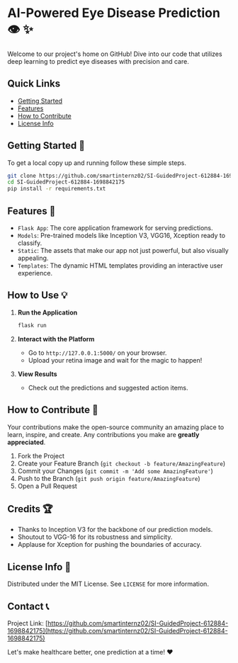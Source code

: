 # AI-Powered Eye Disease Prediction :eye: :sparkles:

Welcome to our project's home on GitHub! Dive into our code that utilizes deep learning to predict eye diseases with precision and care.

## Quick Links
- [Getting Started](#getting-started)
- [Features](#features)
- [How to Contribute](#how-to-contribute)
- [License Info](#license-info)

## Getting Started :rocket:
To get a local copy up and running follow these simple steps.

```bash
git clone https://github.com/smartinternz02/SI-GuidedProject-612884-1698842175.git
cd SI-GuidedProject-612884-1698842175
pip install -r requirements.txt
```

## Features :star2:
- `Flask App`: The core application framework for serving predictions.
- `Models`: Pre-trained models like Inception V3, VGG16, Xception ready to classify.
- `Static`: The assets that make our app not just powerful, but also visually appealing.
- `Templates`: The dynamic HTML templates providing an interactive user experience.

## How to Use :bulb:
1. **Run the Application**
   ```bash
   flask run
   ```
2. **Interact with the Platform**
   - Go to `http://127.0.0.1:5000/` on your browser.
   - Upload your retina image and wait for the magic to happen!

3. **View Results**
   - Check out the predictions and suggested action items.

## How to Contribute :handshake:
Your contributions make the open-source community an amazing place to learn, inspire, and create. Any contributions you make are **greatly appreciated**.

1. Fork the Project
2. Create your Feature Branch (`git checkout -b feature/AmazingFeature`)
3. Commit your Changes (`git commit -m 'Add some AmazingFeature'`)
4. Push to the Branch (`git push origin feature/AmazingFeature`)
5. Open a Pull Request

## Credits :trophy:
- Thanks to Inception V3 for the backbone of our prediction models.
- Shoutout to VGG-16 for its robustness and simplicity.
- Applause for Xception for pushing the boundaries of accuracy.

## License Info :page_with_curl:
Distributed under the MIT License. See `LICENSE` for more information.

## Contact :telephone_receiver:
Project Link: [https://github.com/smartinternz02/SI-GuidedProject-612884-1698842175](https://github.com/smartinternz02/SI-GuidedProject-612884-1698842175)

Let's make healthcare better, one prediction at a time! :heart:

